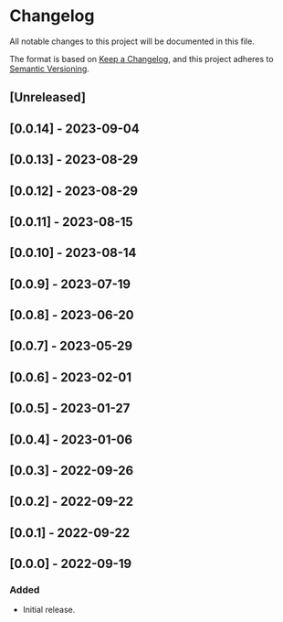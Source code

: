 # Changelog

All notable changes to this project will be documented in this file.

The format is based on [Keep a Changelog](https://keepachangelog.com/en/1.0.0/),
and this project adheres to [Semantic Versioning](https://semver.org/spec/v2.0.0.html).

## [Unreleased]

## [0.0.14] - 2023-09-04

## [0.0.13] - 2023-08-29

## [0.0.12] - 2023-08-29

## [0.0.11] - 2023-08-15

## [0.0.10] - 2023-08-14

## [0.0.9] - 2023-07-19

## [0.0.8] - 2023-06-20

## [0.0.7] - 2023-05-29

## [0.0.6] - 2023-02-01

## [0.0.5] - 2023-01-27

## [0.0.4] - 2023-01-06

## [0.0.3] - 2022-09-26

## [0.0.2] - 2022-09-22

## [0.0.1] - 2022-09-22

## [0.0.0] - 2022-09-19

### Added
- Initial release.
